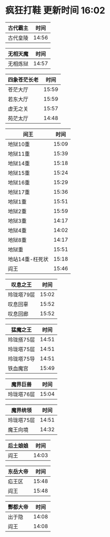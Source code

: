 # 疯狂打鞋 更新时间 16:02

| 古代霸主   | 时间    |
|--------|-------|
| 古代皇陵 | 14:56 |

| 无相天魔   | 时间    |
|--------|-------|
| 无相炼狱 | 14:57 |

| 四象苍茫长老   | 时间    |
|--------|-------|
| 苍茫大厅 | 15:59 |
| 若东大厅 | 15:59 |
| 虚无之关 | 15:57 |
| 苑茫太厅 | 14:48 |

| 间王   | 时间    |
|--------|-------|
| 地狱10重 | 15:09 |
| 地狱11重 | 15:39 |
| 地狱14重 | 15:18 |
| 地狱15重 | 15:24 |
| 地狱16重 | 15:29 |
| 地狱17重 | 15:36 |
| 地狱1重 | 15:51 |
| 地狱2重 | 15:59 |
| 地狱3重 | 14:17 |
| 地狱4重 | 14:02 |
| 地狱8重 | 14:17 |
| 地狱重 | 15:51 |
| 地站14重-枉死状 | 15:18 |
| 阎王 | 15:46 |

| 叹息之王   | 时间    |
|--------|-------|
| 玲珑塔79层 | 15:02 |
| 叹息回辜 | 15:52 |
| 叹息回廊 | 15:52 |

| 猛魔之王   | 时间    |
|--------|-------|
| 玲珑搭75层 | 14:51 |
| 玲珑塔75层 | 14:51 |
| 玲珑塔75导 | 14:51 |
| 铁血魔宫 | 15:49 |

| 魔界巨兽   | 时间    |
|--------|-------|
| 玲珑塔76层 | 15:04 |

| 魔界统领   | 时间    |
|--------|-------|
| 玲珑塔75层 | 14:51 |
| 魔王向境 | 14:32 |

| 后土娘娘   | 时间    |
|--------|-------|
| 阎王 | 14:03 |

| 东岳大帝   | 时间    |
|--------|-------|
| 疝王区 | 15:48 |
| 阎王 | 15:48 |

| 酆都大帝   | 时间    |
|--------|-------|
| 出于隐 | 14:08 |
| 阎王 | 14:08 |